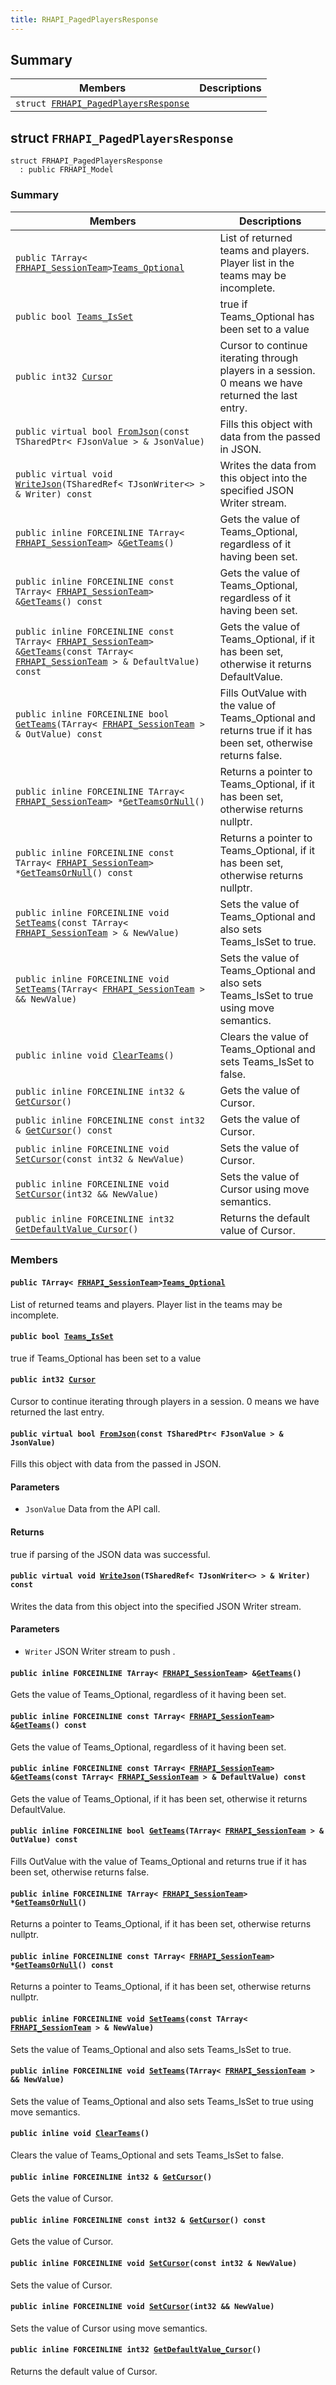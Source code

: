 ```yaml
---
title: RHAPI_PagedPlayersResponse
---
```


## Summary

 Members                        | Descriptions                                
--------------------------------|---------------------------------------------
`struct `[`FRHAPI_PagedPlayersResponse`](#structFRHAPI__PagedPlayersResponse) | 

## struct `FRHAPI_PagedPlayersResponse` <a id="structFRHAPI__PagedPlayersResponse"></a>

```
struct FRHAPI_PagedPlayersResponse
  : public FRHAPI_Model
```

### Summary

 Members                        | Descriptions                                
--------------------------------|---------------------------------------------
`public TArray< `[`FRHAPI_SessionTeam`](RHAPI_SessionTeam.md#structFRHAPI__SessionTeam)` > `[`Teams_Optional`](#structFRHAPI__PagedPlayersResponse_1aa9ffdeba68420e4283337db60e9e7fee) | List of returned teams and players. Player list in the teams may be incomplete.
`public bool `[`Teams_IsSet`](#structFRHAPI__PagedPlayersResponse_1ae51cf932e772edec8f96d622c68941d2) | true if Teams_Optional has been set to a value
`public int32 `[`Cursor`](#structFRHAPI__PagedPlayersResponse_1adfdb58a18575ae1ac8e0bc44a11b729f) | Cursor to continue iterating through players in a session. 0 means we have returned the last entry.
`public virtual bool `[`FromJson`](#structFRHAPI__PagedPlayersResponse_1aa0fd83ac1718fa9bc0391bcfcf57c1e7)`(const TSharedPtr< FJsonValue > & JsonValue)` | Fills this object with data from the passed in JSON.
`public virtual void `[`WriteJson`](#structFRHAPI__PagedPlayersResponse_1ab1f8c66676163e54abb92c39db245c7e)`(TSharedRef< TJsonWriter<> > & Writer) const` | Writes the data from this object into the specified JSON Writer stream.
`public inline FORCEINLINE TArray< `[`FRHAPI_SessionTeam`](RHAPI_SessionTeam.md#structFRHAPI__SessionTeam)` > & `[`GetTeams`](#structFRHAPI__PagedPlayersResponse_1aa7de628ecf2b42d8da1dc5fd055d60b1)`()` | Gets the value of Teams_Optional, regardless of it having been set.
`public inline FORCEINLINE const TArray< `[`FRHAPI_SessionTeam`](RHAPI_SessionTeam.md#structFRHAPI__SessionTeam)` > & `[`GetTeams`](#structFRHAPI__PagedPlayersResponse_1af22f67ba6e008bd01d5bd163e9346e0f)`() const` | Gets the value of Teams_Optional, regardless of it having been set.
`public inline FORCEINLINE const TArray< `[`FRHAPI_SessionTeam`](RHAPI_SessionTeam.md#structFRHAPI__SessionTeam)` > & `[`GetTeams`](#structFRHAPI__PagedPlayersResponse_1a06a6f7b5c5cd52b33ec4a4b801e7e6cd)`(const TArray< `[`FRHAPI_SessionTeam`](RHAPI_SessionTeam.md#structFRHAPI__SessionTeam)` > & DefaultValue) const` | Gets the value of Teams_Optional, if it has been set, otherwise it returns DefaultValue.
`public inline FORCEINLINE bool `[`GetTeams`](#structFRHAPI__PagedPlayersResponse_1a50c6f8dab35d01e039ac8ad1820fcc99)`(TArray< `[`FRHAPI_SessionTeam`](RHAPI_SessionTeam.md#structFRHAPI__SessionTeam)` > & OutValue) const` | Fills OutValue with the value of Teams_Optional and returns true if it has been set, otherwise returns false.
`public inline FORCEINLINE TArray< `[`FRHAPI_SessionTeam`](RHAPI_SessionTeam.md#structFRHAPI__SessionTeam)` > * `[`GetTeamsOrNull`](#structFRHAPI__PagedPlayersResponse_1ae5e31b2a2c2b1c50c528f04fff2ef1e8)`()` | Returns a pointer to Teams_Optional, if it has been set, otherwise returns nullptr.
`public inline FORCEINLINE const TArray< `[`FRHAPI_SessionTeam`](RHAPI_SessionTeam.md#structFRHAPI__SessionTeam)` > * `[`GetTeamsOrNull`](#structFRHAPI__PagedPlayersResponse_1a4b2404cddba6da2b3df3ddb516b666a3)`() const` | Returns a pointer to Teams_Optional, if it has been set, otherwise returns nullptr.
`public inline FORCEINLINE void `[`SetTeams`](#structFRHAPI__PagedPlayersResponse_1a4b75f9e27aa6d611b4456601beca41d4)`(const TArray< `[`FRHAPI_SessionTeam`](RHAPI_SessionTeam.md#structFRHAPI__SessionTeam)` > & NewValue)` | Sets the value of Teams_Optional and also sets Teams_IsSet to true.
`public inline FORCEINLINE void `[`SetTeams`](#structFRHAPI__PagedPlayersResponse_1a2affe1b2f2a4c00c445b6ac17c5fbf76)`(TArray< `[`FRHAPI_SessionTeam`](RHAPI_SessionTeam.md#structFRHAPI__SessionTeam)` > && NewValue)` | Sets the value of Teams_Optional and also sets Teams_IsSet to true using move semantics.
`public inline void `[`ClearTeams`](#structFRHAPI__PagedPlayersResponse_1a381db510be477352dcab78c272fa6edd)`()` | Clears the value of Teams_Optional and sets Teams_IsSet to false.
`public inline FORCEINLINE int32 & `[`GetCursor`](#structFRHAPI__PagedPlayersResponse_1ab30f4e82954d490e5f5d92cc93678149)`()` | Gets the value of Cursor.
`public inline FORCEINLINE const int32 & `[`GetCursor`](#structFRHAPI__PagedPlayersResponse_1a851f4447ea99856f2e06ff98f8344e0f)`() const` | Gets the value of Cursor.
`public inline FORCEINLINE void `[`SetCursor`](#structFRHAPI__PagedPlayersResponse_1aec71953e1c3dbe7757388ce37b45446c)`(const int32 & NewValue)` | Sets the value of Cursor.
`public inline FORCEINLINE void `[`SetCursor`](#structFRHAPI__PagedPlayersResponse_1afb4c1f4ad77af825dd5d4e2ad2772100)`(int32 && NewValue)` | Sets the value of Cursor using move semantics.
`public inline FORCEINLINE int32 `[`GetDefaultValue_Cursor`](#structFRHAPI__PagedPlayersResponse_1ae68916148bea25888afc09532fe0bf22)`()` | Returns the default value of Cursor.

### Members

#### `public TArray< `[`FRHAPI_SessionTeam`](RHAPI_SessionTeam.md#structFRHAPI__SessionTeam)` > `[`Teams_Optional`](#structFRHAPI__PagedPlayersResponse_1aa9ffdeba68420e4283337db60e9e7fee) <a id="structFRHAPI__PagedPlayersResponse_1aa9ffdeba68420e4283337db60e9e7fee"></a>

List of returned teams and players. Player list in the teams may be incomplete.

#### `public bool `[`Teams_IsSet`](#structFRHAPI__PagedPlayersResponse_1ae51cf932e772edec8f96d622c68941d2) <a id="structFRHAPI__PagedPlayersResponse_1ae51cf932e772edec8f96d622c68941d2"></a>

true if Teams_Optional has been set to a value

#### `public int32 `[`Cursor`](#structFRHAPI__PagedPlayersResponse_1adfdb58a18575ae1ac8e0bc44a11b729f) <a id="structFRHAPI__PagedPlayersResponse_1adfdb58a18575ae1ac8e0bc44a11b729f"></a>

Cursor to continue iterating through players in a session. 0 means we have returned the last entry.

#### `public virtual bool `[`FromJson`](#structFRHAPI__PagedPlayersResponse_1aa0fd83ac1718fa9bc0391bcfcf57c1e7)`(const TSharedPtr< FJsonValue > & JsonValue)` <a id="structFRHAPI__PagedPlayersResponse_1aa0fd83ac1718fa9bc0391bcfcf57c1e7"></a>

Fills this object with data from the passed in JSON.

#### Parameters
* `JsonValue` Data from the API call.

#### Returns
true if parsing of the JSON data was successful.

#### `public virtual void `[`WriteJson`](#structFRHAPI__PagedPlayersResponse_1ab1f8c66676163e54abb92c39db245c7e)`(TSharedRef< TJsonWriter<> > & Writer) const` <a id="structFRHAPI__PagedPlayersResponse_1ab1f8c66676163e54abb92c39db245c7e"></a>

Writes the data from this object into the specified JSON Writer stream.

#### Parameters
* `Writer` JSON Writer stream to push .

#### `public inline FORCEINLINE TArray< `[`FRHAPI_SessionTeam`](RHAPI_SessionTeam.md#structFRHAPI__SessionTeam)` > & `[`GetTeams`](#structFRHAPI__PagedPlayersResponse_1aa7de628ecf2b42d8da1dc5fd055d60b1)`()` <a id="structFRHAPI__PagedPlayersResponse_1aa7de628ecf2b42d8da1dc5fd055d60b1"></a>

Gets the value of Teams_Optional, regardless of it having been set.

#### `public inline FORCEINLINE const TArray< `[`FRHAPI_SessionTeam`](RHAPI_SessionTeam.md#structFRHAPI__SessionTeam)` > & `[`GetTeams`](#structFRHAPI__PagedPlayersResponse_1af22f67ba6e008bd01d5bd163e9346e0f)`() const` <a id="structFRHAPI__PagedPlayersResponse_1af22f67ba6e008bd01d5bd163e9346e0f"></a>

Gets the value of Teams_Optional, regardless of it having been set.

#### `public inline FORCEINLINE const TArray< `[`FRHAPI_SessionTeam`](RHAPI_SessionTeam.md#structFRHAPI__SessionTeam)` > & `[`GetTeams`](#structFRHAPI__PagedPlayersResponse_1a06a6f7b5c5cd52b33ec4a4b801e7e6cd)`(const TArray< `[`FRHAPI_SessionTeam`](RHAPI_SessionTeam.md#structFRHAPI__SessionTeam)` > & DefaultValue) const` <a id="structFRHAPI__PagedPlayersResponse_1a06a6f7b5c5cd52b33ec4a4b801e7e6cd"></a>

Gets the value of Teams_Optional, if it has been set, otherwise it returns DefaultValue.

#### `public inline FORCEINLINE bool `[`GetTeams`](#structFRHAPI__PagedPlayersResponse_1a50c6f8dab35d01e039ac8ad1820fcc99)`(TArray< `[`FRHAPI_SessionTeam`](RHAPI_SessionTeam.md#structFRHAPI__SessionTeam)` > & OutValue) const` <a id="structFRHAPI__PagedPlayersResponse_1a50c6f8dab35d01e039ac8ad1820fcc99"></a>

Fills OutValue with the value of Teams_Optional and returns true if it has been set, otherwise returns false.

#### `public inline FORCEINLINE TArray< `[`FRHAPI_SessionTeam`](RHAPI_SessionTeam.md#structFRHAPI__SessionTeam)` > * `[`GetTeamsOrNull`](#structFRHAPI__PagedPlayersResponse_1ae5e31b2a2c2b1c50c528f04fff2ef1e8)`()` <a id="structFRHAPI__PagedPlayersResponse_1ae5e31b2a2c2b1c50c528f04fff2ef1e8"></a>

Returns a pointer to Teams_Optional, if it has been set, otherwise returns nullptr.

#### `public inline FORCEINLINE const TArray< `[`FRHAPI_SessionTeam`](RHAPI_SessionTeam.md#structFRHAPI__SessionTeam)` > * `[`GetTeamsOrNull`](#structFRHAPI__PagedPlayersResponse_1a4b2404cddba6da2b3df3ddb516b666a3)`() const` <a id="structFRHAPI__PagedPlayersResponse_1a4b2404cddba6da2b3df3ddb516b666a3"></a>

Returns a pointer to Teams_Optional, if it has been set, otherwise returns nullptr.

#### `public inline FORCEINLINE void `[`SetTeams`](#structFRHAPI__PagedPlayersResponse_1a4b75f9e27aa6d611b4456601beca41d4)`(const TArray< `[`FRHAPI_SessionTeam`](RHAPI_SessionTeam.md#structFRHAPI__SessionTeam)` > & NewValue)` <a id="structFRHAPI__PagedPlayersResponse_1a4b75f9e27aa6d611b4456601beca41d4"></a>

Sets the value of Teams_Optional and also sets Teams_IsSet to true.

#### `public inline FORCEINLINE void `[`SetTeams`](#structFRHAPI__PagedPlayersResponse_1a2affe1b2f2a4c00c445b6ac17c5fbf76)`(TArray< `[`FRHAPI_SessionTeam`](RHAPI_SessionTeam.md#structFRHAPI__SessionTeam)` > && NewValue)` <a id="structFRHAPI__PagedPlayersResponse_1a2affe1b2f2a4c00c445b6ac17c5fbf76"></a>

Sets the value of Teams_Optional and also sets Teams_IsSet to true using move semantics.

#### `public inline void `[`ClearTeams`](#structFRHAPI__PagedPlayersResponse_1a381db510be477352dcab78c272fa6edd)`()` <a id="structFRHAPI__PagedPlayersResponse_1a381db510be477352dcab78c272fa6edd"></a>

Clears the value of Teams_Optional and sets Teams_IsSet to false.

#### `public inline FORCEINLINE int32 & `[`GetCursor`](#structFRHAPI__PagedPlayersResponse_1ab30f4e82954d490e5f5d92cc93678149)`()` <a id="structFRHAPI__PagedPlayersResponse_1ab30f4e82954d490e5f5d92cc93678149"></a>

Gets the value of Cursor.

#### `public inline FORCEINLINE const int32 & `[`GetCursor`](#structFRHAPI__PagedPlayersResponse_1a851f4447ea99856f2e06ff98f8344e0f)`() const` <a id="structFRHAPI__PagedPlayersResponse_1a851f4447ea99856f2e06ff98f8344e0f"></a>

Gets the value of Cursor.

#### `public inline FORCEINLINE void `[`SetCursor`](#structFRHAPI__PagedPlayersResponse_1aec71953e1c3dbe7757388ce37b45446c)`(const int32 & NewValue)` <a id="structFRHAPI__PagedPlayersResponse_1aec71953e1c3dbe7757388ce37b45446c"></a>

Sets the value of Cursor.

#### `public inline FORCEINLINE void `[`SetCursor`](#structFRHAPI__PagedPlayersResponse_1afb4c1f4ad77af825dd5d4e2ad2772100)`(int32 && NewValue)` <a id="structFRHAPI__PagedPlayersResponse_1afb4c1f4ad77af825dd5d4e2ad2772100"></a>

Sets the value of Cursor using move semantics.

#### `public inline FORCEINLINE int32 `[`GetDefaultValue_Cursor`](#structFRHAPI__PagedPlayersResponse_1ae68916148bea25888afc09532fe0bf22)`()` <a id="structFRHAPI__PagedPlayersResponse_1ae68916148bea25888afc09532fe0bf22"></a>

Returns the default value of Cursor.


